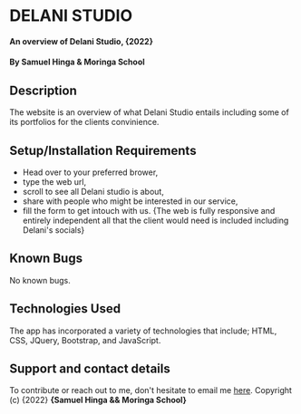 # DELANI STUDIO
#### An overview of Delani Studio, {2022}
#### By **Samuel Hinga & Moringa School**
## Description
The website is an overview of what Delani Studio entails including some of its portfolios for the clients convinience.
## Setup/Installation Requirements
* Head over to your preferred brower,
* type the web url,
* scroll to see all Delani studio is about,
* share with people who might be interested in our service,
* fill the form to get intouch with us.
{The web is fully responsive and entirely independent all that the client would need is included including Delani's socials}
## Known Bugs
No known bugs.
## Technologies Used
The app has incorporated a variety of technologies that include; HTML, CSS, JQuery, Bootstrap, and JavaScript.
## Support and contact details
To contribute or reach out to me, don't hesitate to email me [here](mailto:samuelkinuthia700@gmail.com).
Copyright (c) {2022} **{Samuel Hinga && Moringa School}**